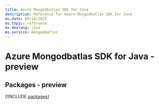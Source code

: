 ```yaml
---
title: Azure Mongodbatlas SDK for Java
description: Reference for Azure Mongodbatlas SDK for Java
ms.date: 09/18/2025
ms.topic: reference
ms.devlang: java
ms.service: mongodbatlas
---
```

# Azure Mongodbatlas SDK for Java - preview
## Packages - preview
[!INCLUDE [packages](mongodbatlas-index.md)]